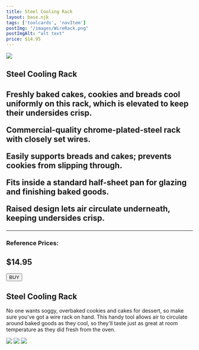 ```yaml
---
title: Steel Cooling Rack
layout: base.njk
tags: ['toolcards', 'navItem']
postImg: "/images/WireRack.png"
postImgAlt: "alt text"
price: $14.95 
---
```

<section class="tool_container">
       <img src ="/images/steel-cooling-rack-o.jpg">
      <div class="text">
        <h1>Steel Cooling Rack <h1>
        <p>Freshly baked cakes, cookies and breads cool uniformly on this rack, which is elevated to keep their undersides crisp.</p>
       <p>Commercial-quality chrome-plated-steel rack with closely set wires.</p>
       <p>Easily supports breads and cakes; prevents cookies from slipping through.</p>
       <p>Fits inside a standard half-sheet pan for glazing and finishing baked goods.</p>
       <p>Raised design lets air circulate underneath, keeping undersides crisp.</p>
        <!-- <p>•Can be used repeatedly.</p> -->
        <!-- <p>•Easy-to-clean and good temperature resistance.</p> -->
        <hr />
        <!--  need add colors in the checked css-->
        <span class="fa fa-star checked"></span>
        <span class="fa fa-star checked"></span>
        <span class="fa fa-star checked"></span>
        <span class="fa fa-star"></span>
        <span class="fa fa-star"></span>
       <h3>Reference Prices: <h2>$14.95</h2> </h3> 
        <form method="get" action="https://www.williams-sonoma.com/products/steel-cooling-rack/?clickid=W-KymDX6dxyIUqTwFH03R2FbUkDzqW15W3DCWc0&irgwc=1&cm_cat=249354&cm_ven=afshoppromo&bnrid=3917500&cm_ite=&cm_pla=ir&irpid=249354"><button type ="submit">BUY</button></form>
      </div>
        </section>
    <!-- content-->
    <div class="toolbody">
        <div class="bodycontext">
         <h2>Steel Cooling Rack</h2>
         <p>No one wants soggy, overbaked cookies and cakes for dessert, so make sure you've got a wire rack on hand. This handy tool allows air to circulate around baked goods as they cool, so they'll taste just as great at room temperature as they did fresh from the oven.</p>
        </div>
        <div class="bodyimg">
         <img src ="https://place-hold.it/400x400.jpg">
          <img src ="https://place-hold.it/400x400.jpg"> 
          <img src ="https://place-hold.it/400x400.jpg"> 
        </div>
      </div>

